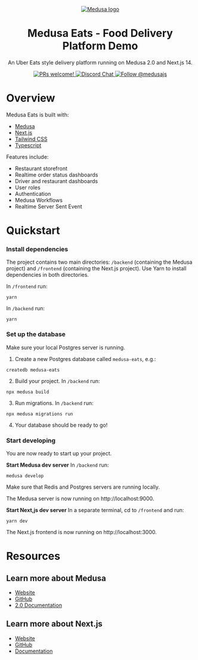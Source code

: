 <p align="center">
  <a href="https://www.medusajs.com">
  <picture>
    <source media="(prefers-color-scheme: dark)" srcset="https://user-images.githubusercontent.com/59018053/229103275-b5e482bb-4601-46e6-8142-244f531cebdb.svg">
    <source media="(prefers-color-scheme: light)" srcset="https://user-images.githubusercontent.com/59018053/229103726-e5b529a3-9b3f-4970-8a1f-c6af37f087bf.svg">
    <img alt="Medusa logo" src="https://user-images.githubusercontent.com/59018053/229103726-e5b529a3-9b3f-4970-8a1f-c6af37f087bf.svg">
    </picture>
  </a>
</p>

<h1 align="center">
  Medusa Eats - Food Delivery Platform Demo
</h1>

<p align="center">
An Uber Eats style delivery platform running on Medusa 2.0 and Next.js 14.</p>

<p align="center">
  <a href="https://github.com/medusajs/medusa/blob/master/CONTRIBUTING.md">
    <img src="https://img.shields.io/badge/PRs-welcome-brightgreen.svg?style=flat" alt="PRs welcome!" />
  </a>
  <a href="https://discord.gg/xpCwq3Kfn8">
    <img src="https://img.shields.io/badge/chat-on%20discord-7289DA.svg" alt="Discord Chat" />
  </a>
  <a href="https://twitter.com/intent/follow?screen_name=medusajs">
    <img src="https://img.shields.io/twitter/follow/medusajs.svg?label=Follow%20@medusajs" alt="Follow @medusajs" />
  </a>
</p>

# Overview

Medusa Eats is built with:

- [Medusa](https://medusajs.com/)
- [Next.js](https://nextjs.org/)
- [Tailwind CSS](https://tailwindcss.com/)
- [Typescript](https://www.typescriptlang.org/)


Features include:

- Restaurant storefront
- Realtime order status dashboards
- Driver and restaurant dashboards
- User roles
- Authentication
- Medusa Workflows
- Realtime Server Sent Event

# Quickstart

### Install dependencies

The project contains two main directories: `/backend` (containing the Medusa project) and `/frontend` (containing the Next.js project). 
Use Yarn to install dependencies in both directories.

In `/frontend` run:
```shell
yarn
```

In `/backend` run: 
```shell
yarn
```

### Set up the database

Make sure your local Postgres server is running.

1. Create a new Postgres database called `medusa-eats`, e.g.:
  ```shell
  createdb medusa-eats
  ```
2. Build your project. In `/backend` run: 
  ```shell
  npx medusa build
  ```
3. Run migrations. In `/backend` run: 
  ```shell
  npx medusa migrations run
  ```
4. Your database should be ready to go!

### Start developing

You are now ready to start up your project.

**Start Medusa dev server**
In `/backend` run: 
```shell
medusa develop
```

Make sure that Redis and Postgres servers are running locally.

The Medusa server is now running on http://localhost:9000.

**Start Next,js dev server**
In a separate terminal, cd to `/frontend` and run:
```shell
yarn dev
```

The Next.js frontend is now running on http://localhost:3000.

# Resources

## Learn more about Medusa

- [Website](https://www.medusajs.com/)
- [GitHub](https://github.com/medusajs)
- [2.0 Documentation](https://docs.medusajs.com/v2)

## Learn more about Next.js

- [Website](https://nextjs.org/)
- [GitHub](https://github.com/vercel/next.js)
- [Documentation](https://nextjs.org/docs)
